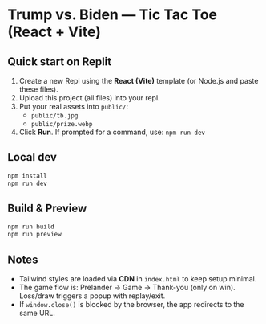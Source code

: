 # Trump vs. Biden — Tic Tac Toe (React + Vite)

## Quick start on Replit
1. Create a new Repl using the **React (Vite)** template (or Node.js and paste these files).
2. Upload this project (all files) into your repl.
3. Put your real assets into `public/`:
   - `public/tb.jpg`
   - `public/prize.webp`
4. Click **Run**. If prompted for a command, use: `npm run dev`

## Local dev
```bash
npm install
npm run dev
```

## Build & Preview
```bash
npm run build
npm run preview
```

## Notes
- Tailwind styles are loaded via **CDN** in `index.html` to keep setup minimal.
- The game flow is: Prelander → Game → Thank-you (only on win). Loss/draw triggers a popup with replay/exit.
- If `window.close()` is blocked by the browser, the app redirects to the same URL.
